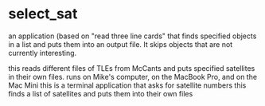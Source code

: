 # select_sat
an application (based on "read three line cards" that finds specified objects in a list and puts them into an output file. 
It skips objects that are not currently interesting. 

this reads different files of TLEs from McCants and puts specified satellites in their own files. 
runs on Mike's computer, on the MacBook Pro, and on the Mac Mini
this is a terminal application that asks for satellite numbers
this finds a list of satellites and puts them into their own files
